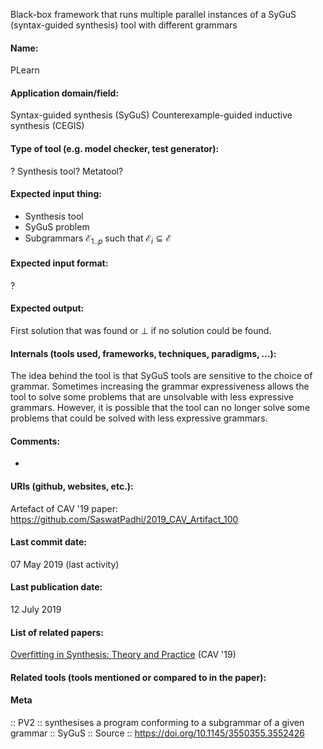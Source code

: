 Black-box framework that runs multiple parallel instances of a SyGuS (syntax-guided synthesis) tool with different grammars

#### Name:
PLearn

#### Application domain/field:
Syntax-guided synthesis (SyGuS)
Counterexample-guided inductive synthesis (CEGIS)

#### Type of tool (e.g. model checker, test generator):
? Synthesis tool? Metatool?

#### Expected input thing:
- Synthesis tool
- SyGuS problem
- Subgrammars $\mathcal{E}_{1..p}$ such that $\mathcal{E}_i \subseteq \mathcal{E}$

#### Expected input format:
?

#### Expected output:
First solution that was found or $\bot$ if no solution could be found.

#### Internals (tools used, frameworks, techniques, paradigms, ...):
The idea behind the tool is that SyGuS tools are sensitive to the choice of grammar. Sometimes increasing the grammar expressiveness allows the tool to solve some problems that are unsolvable with less expressive grammars. However, it is possible that the tool can no longer solve some problems that could be solved with less expressive grammars.

#### Comments:
-

#### URIs (github, websites, etc.):
Artefact of CAV '19 paper: https://github.com/SaswatPadhi/2019_CAV_Artifact_100

#### Last commit date:
07 May 2019 (last activity)

#### Last publication date:
12 July 2019

#### List of related papers:
[Overfitting in Synthesis: Theory and Practice](https://doi.org/10.1007/978-3-030-25540-4_17) (CAV '19)

#### Related tools (tools mentioned or compared to in the paper):

#### Meta
:: PV2 :: synthesises a program conforming to a subgrammar of a given grammar
:: SyGuS
:: Source :: https://doi.org/10.1145/3550355.3552426
